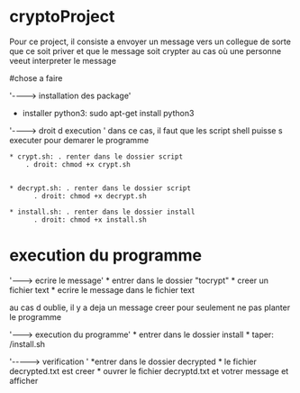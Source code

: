 # cryptoProject
Pour ce project, il consiste a envoyer un message vers un collegue de sorte que ce soit priver et que le message soit crypter au cas où une personne veeut interpreter le message 

#chose a faire

'----> installation des package'
   * installer python3: sudo apt-get install python3

'----> droit d execution '
dans ce cas, il faut que les script shell puisse s executer pour demarer le programme
    
    * crypt.sh: . renter dans le dossier script
		. droit: chmod +x crypt.sh
 

    * decrypt.sh: . renter dans le dossier script
		  . droit: chmod +x decrypt.sh
    
    * install.sh: . renter dans le dossier install
		  . droit: chmod +x install.sh

# execution du programme

'---> ecrire le message'
	* entrer dans le dossier "tocrypt"
	* creer un fichier text 
	* ecrire le message dans le fichier text

au cas d oublie, il y a deja un message creer pour seulement ne pas planter le programme 

'---> execution du programme'
 	* entrer dans le dossier install
	* taper: /install.sh

'-----> verification '
	*entrer dans le dossier decrypted
	* le fichier decrypted.txt est creer 
	* ouvrer le fichier decryptd.txt et votrer message et afficher

